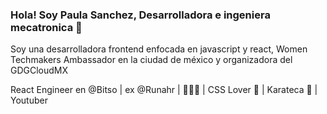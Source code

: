 ### Hola! Soy Paula Sanchez, Desarrolladora e ingeniera mecatronica 👋

Soy una desarrolladora frontend enfocada en javascript y react, Women Techmakers Ambassador en la ciudad de méxico y organizadora del GDGCloudMX

React Engineer en @Bitso | ex @Runahr | 👩🏻‍💻 | CSS Lover 🎨 | Karateca 🥋 | Youtuber
